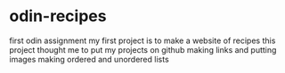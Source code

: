 # odin-recipes
first odin assignment
my first project is to make a website of recipes
this project thought me to put my projects on github
making links and putting images
making ordered and unordered lists